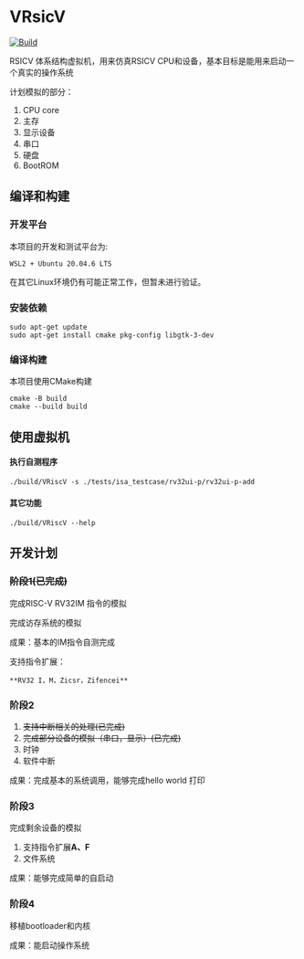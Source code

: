 # VRsicV

[![Build](https://github.com/jackkyyang/VRiscV/actions/workflows/build.yml/badge.svg)](https://github.com/jackkyyang/VRiscV/actions/workflows/build.yml)

RSICV 体系结构虚拟机，用来仿真RSICV CPU和设备，基本目标是能用来启动一个真实的操作系统

计划模拟的部分：

1. CPU core
2. 主存
3. 显示设备
4. 串口
5. 硬盘
6. BootROM

## 编译和构建

### 开发平台

本项目的开发和测试平台为:

`WSL2 + Ubuntu 20.04.6 LTS`

在其它Linux环境仍有可能正常工作，但暂未进行验证。

### 安装依赖

```
sudo apt-get update
sudo apt-get install cmake pkg-config libgtk-3-dev
```

### 编译构建

本项目使用CMake构建

```
cmake -B build
cmake --build build
```

## 使用虚拟机

#### 执行自测程序

```
./build/VRiscV -s ./tests/isa_testcase/rv32ui-p/rv32ui-p-add
```

#### 其它功能

```
./build/VRiscV --help
```

## 开发计划

### ~~阶段1(已完成)~~

完成RISC-V RV32IM 指令的模拟

完成访存系统的模拟

成果：基本的IM指令自测完成

支持指令扩展：

    **RV32 I，M，Zicsr，Zifencei**

### 阶段2

1. ~~支持中断相关的处理(已完成)~~
2. ~~完成部分设备的模拟（串口，显示）(已完成)~~
3. 时钟
4. 软件中断

成果：完成基本的系统调用，能够完成hello world 打印

### 阶段3

完成剩余设备的模拟

1. 支持指令扩展**A、F**
2. 文件系统

成果：能够完成简单的自启动

### 阶段4

移植bootloader和内核

成果：能启动操作系统
